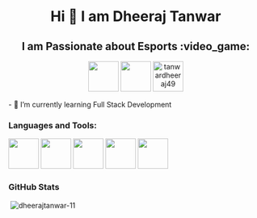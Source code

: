<h1 align="center">Hi 👋 I am Dheeraj Tanwar</h1>
<h2 align="center"> I am Passionate about Esports :video_game:</h2>
<p align="center">
<a href="https://twitter.com/dheeraj19723494" target="blank"><img src="[https://img.icons8.com/color/48/000000/twitter--v1.png](https://icons8.com/icon/phOKFKYpe00C/twitterx)" height="60" width="60"/></a>
<a href="https://linkedin.com/in/dheeraj-tanwar-2b73a2195" target="blank"><img src="https://img.icons8.com/color/48/000000/linkedin-circled--v1.png" height="60" width="60" /></a>
<a href="https://instagram.com/tanwardheeraj49" target="blank"><img  src="https://img.icons8.com/color/48/000000/instagram-new--v1.png" alt="tanwardheeraj49" height="60" width="60" /></a>
</p>
- 🌱 I’m currently learning Full Stack Development
<h3 align="left">Languages and Tools:</h3>
<p align="left">
<img src="https://img.icons8.com/color/48/000000/html-5--v1.png" height="60" width="60"/>
<img src="https://img.icons8.com/color/48/000000/css3.png" height="60" width="60"/>
<img src="https://img.icons8.com/color/48/000000/javascript--v1.png" height="60" width="60"/>
<img src="https://img.icons8.com/color/48/000000/python--v1.png" height="60" width="60"/>
<img src="https://img.icons8.com/fluency/48/null/figma.png" height="60" width="60"/>
</p>
<h3>GitHub Stats</h3>

<p>&nbsp;<img align="center" src="https://github-readme-stats.vercel.app/api?username=dheerajtanwar-11&show_icons=true&locale=en" alt="dheerajtanwar-11" /></p>

<!---
DheerajTanwar-11/DheerajTanwar-11 is a ✨ special ✨ repository because its `README.md` (this file) appears on your GitHub profile.
You can click the Preview link to take a look at your changes.
--->

